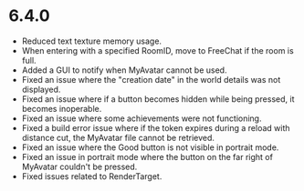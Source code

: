 # 6.4.0
- Reduced text texture memory usage.
- When entering with a specified RoomID, move to FreeChat if the room is full.
- Added a GUI to notify when MyAvatar cannot be used.
- Fixed an issue where the "creation date" in the world details was not displayed.
- Fixed an issue where if a button becomes hidden while being pressed, it becomes inoperable.
- Fixed an issue where some achievements were not functioning.
- Fixed a build error issue where if the token expires during a reload with distance cut, the MyAvatar file cannot be retrieved.
- Fixed an issue where the Good button is not visible in portrait mode.
- Fixed an issue in portrait mode where the button on the far right of MyAvatar couldn't be pressed.
- Fixed issues related to RenderTarget.